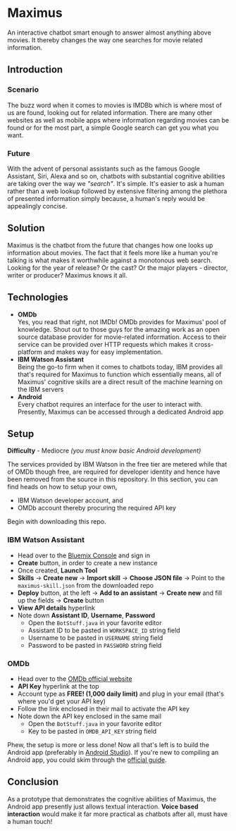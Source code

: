 # Maximus
An interactive chatbot smart enough to answer almost anything above movies. It thereby changes the way one searches for movie related information.

## Introduction

### Scenario
The buzz word when it comes to movies is IMDBb which is where most of us are found, looking out for related information. There are many other websites as well as mobile apps where information regarding movies can be found or for the most part, a simple Google search can get you what you want.

### Future
With the advent of personal assistants such as the famous Google Assistant, Siri, Alexa and so on, chatbots with substantial cognitive abilities are taking over the way we *"search"*. It's simple. It's easier to ask a human rather than a web lookup followed by extensive filtering among the plethora of presented information simply because, a human's reply would be appealingly concise.

## Solution
Maximus is the chatbot from the future that changes how one looks up information about movies. The fact that it feels more like a human you're talking is what makes it worthwhile against a monotonous web search. Looking for the year of release? Or the cast? Or the major players - director, writer or producer? Maximus knows it all.

## Technologies

* **OMDb** <br> Yes, you read that right, not IMDb! OMDb provides for Maximus' pool of knowledge. Shout out to those guys for the amazing work as an open source database provider for movie-related information. Access to their service can be provided over HTTP requests which makes it cross-platform and makes way for easy implementation.
* **IBM Watson Assistant** <br> Being the go-to firm when it comes to chatbots today, IBM provides all that's required for Maximus to function which essentially means, all of Maximus' cognitive skills are a direct result of the machine learning on the IBM servers
* **Android** <br> Every chatbot requires an interface for the user to interact with. Presently, Maximus can be accessed through a dedicated Android app

## Setup

**Difficulty** - Mediocre *(you must know basic Android development)*

The services provided by IBM Watson in the free tier are metered while that of OMDb though free, are required for developer identity and hence have been removed from the source in this repository. In this section, you can find heads on how to setup your own,
* IBM Watson developer account, and
* OMDb account thereby procuring the required API key

Begin with downloading this repo.

### IBM Watson Assistant
* Head over to the [Bluemix Console](https://console.bluemix.net/catalog/services/watson-assistant-formerly-conversation) and sign in
* **Create** button, in order to create a new instance
* Once created, **Launch Tool**
* **Skills** -> **Create new** -> **Import skill** -> **Choose JSON file** -> Point to the `maximus-skill.json` from the downloaded repo
* **Deploy** button, at the left -> **Add to an assistant** -> **Create new** and fill up the fields -> **Create** button
* **View API details** hyperlink
* Note down **Assistant ID**, **Username**, **Password**
    * Open the `BotStuff.java` in your favorite editor
    * Assistant ID to be pasted in `WORKSPACE_ID` string field
    * Username to be pasted in `USERNAME` string field
    * Password to be pasted in `PASSWORD` string field

### OMDb
* Head over to the [OMDb official website](http://www.omdbapi.com/)
* **API Key** hyperlink at the top
* Account type as **FREE! (1,000 daily limit)** and plug in your email (that's where you'd get your API key)
* Follow the link enclosed in their mail to activate the API key
* Note down the API key enclosed in the same mail
    * Open the `BotStuff.java` in your favorite editor
    * Key to be pasted in `OMDB_API_KEY` string field

Phew, the setup is more or less done! Now all that's left is to build the Android app (preferably in [Android Studio](https://developer.android.com/studio/)). If you're new to compiling an Android app, you could skim through the [official guide](https://developer.android.com/studio/intro/).

## Conclusion

As a prototype that demonstrates the cognitive abilities of Maximus, the Android app presently just allows textual interaction. **Voice based interaction** would make it far more practical as chatbots after all, must have a human touch!